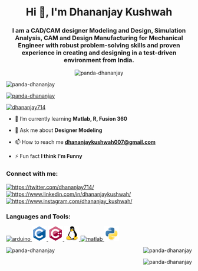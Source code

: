 <h1 align="center">Hi 👋, I'm Dhananjay Kushwah</h1>
<h3 align="center">I am a CAD/CAM designer Modeling and Design, Simulation Analysis, CAM and Design Manufacturing for Mechanical Engineer with robust problem-solving skills and proven experience in creating and designing in a test-driven environment from India.</h3>

<p align="center"> <img src="https://c.tenor.com/LGnb0S2v_KUAAAAC/engineering-wrench.gif" alt="panda-dhananjay" /> </p>

<p align="left"> <img src="https://komarev.com/ghpvc/?username=panda-dhananjay&label=Profile%20views&color=0e75b6&style=flat" alt="panda-dhananjay" /> </p>

<p align="left"> <a href="https://github.com/ryo-ma/github-profile-trophy"><img src="https://github-profile-trophy.vercel.app/?username=panda-dhananjay" alt="panda-dhananjay" /></a> </p>

<p align="left"> <a href="https://twitter.com/dhananjay714" target="blank"><img src="https://img.shields.io/twitter/follow/dhananjay714?logo=twitter&style=for-the-badge" alt="dhananjay714" /></a> </p>

- 🌱 I’m currently learning **Matlab, R, Fusion 360**

- 💬 Ask me about **Designer Modeling**

- 📫 How to reach me **dhananjaykushwah007@gmail.com**

- ⚡ Fun fact **I think I'm Funny**

<h3 align="left">Connect with me:</h3>
<p align="left">
<a href="https://twitter.com/dhananjay714/" target="blank"><img align="center" src="https://raw.githubusercontent.com/rahuldkjain/github-profile-readme-generator/master/src/images/icons/Social/twitter.svg" alt="https://twitter.com/dhananjay714/" height="30" width="40" /></a>
<a href="https://www.linkedin.com/in/dhananjaykushwah/" target="blank"><img align="center" src="https://raw.githubusercontent.com/rahuldkjain/github-profile-readme-generator/master/src/images/icons/Social/linked-in-alt.svg" alt="https://www.linkedin.com/in/dhananjaykushwah/" height="30" width="40" /></a>
<a href="https://www.instagram.com/dhananjay_kushwah/" target="blank"><img align="center" src="https://raw.githubusercontent.com/rahuldkjain/github-profile-readme-generator/master/src/images/icons/Social/instagram.svg" alt="https://www.instagram.com/dhananjay_kushwah/" height="30" width="40" /></a>
</p>

<h3 align="left">Languages and Tools:</h3>
<p align="left"> <a href="https://www.arduino.cc/" target="_blank"> <img src="https://cdn.worldvectorlogo.com/logos/arduino-1.svg" alt="arduino" width="40" height="40"/> </a> <a href="https://www.cprogramming.com/" target="_blank"> <img src="https://raw.githubusercontent.com/devicons/devicon/master/icons/c/c-original.svg" alt="c" width="40" height="40"/> </a> <a href="https://www.w3schools.com/cpp/" target="_blank"> <img src="https://raw.githubusercontent.com/devicons/devicon/master/icons/cplusplus/cplusplus-original.svg" alt="cplusplus" width="40" height="40"/> </a> <a href="https://www.linux.org/" target="_blank"> <img src="https://raw.githubusercontent.com/devicons/devicon/master/icons/linux/linux-original.svg" alt="linux" width="40" height="40"/> </a> <a href="https://www.mathworks.com/" target="_blank"> <img src="https://upload.wikimedia.org/wikipedia/commons/2/21/Matlab_Logo.png" alt="matlab" width="40" height="40"/> </a> <a href="https://www.python.org" target="_blank"> <img src="https://raw.githubusercontent.com/devicons/devicon/master/icons/python/python-original.svg" alt="python" width="40" height="40"/> </a> </p>

<p><img align="left" src="https://github-readme-stats.vercel.app/api/top-langs?username=panda-dhananjay&show_icons=true&locale=en&layout=compact" alt="panda-dhananjay" /></p>

<p>&nbsp;<img align="right" src="https://github-readme-stats.vercel.app/api?username=panda-dhananjay&show_icons=true&locale=en" alt="panda-dhananjay" /></p>

<p><img align="right" src="https://github-readme-streak-stats.herokuapp.com/?user=panda-dhananjay&" alt="panda-dhananjay" /></p>
